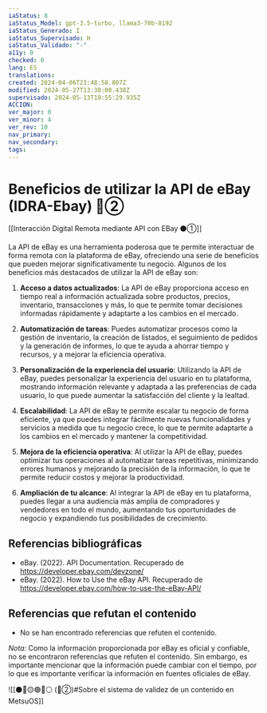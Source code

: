 ```yaml
---
iaStatus: 8
iaStatus_Model: gpt-3.5-turbo, llama3-70b-8192
iaStatus_Generado: I
iaStatus_Supervisado: H
iaStatus_Validado: "-"
a11y: 0
checked: 0
lang: ES
translations: 
created: 2024-04-06T23:48:58.807Z
modified: 2024-05-27T13:38:00.438Z
supervisado: 2024-05-13T19:55:29.935Z
ACCION: 
ver_major: 0
ver_minor: 4
ver_rev: 10
nav_primary: 
nav_secondary: 
tags:
---
```

# Beneficios de utilizar la API de eBay (IDRA-Ebay) 🔴②

[[Interacción Digital Remota mediante API con EBay ⚫①]]

La API de eBay es una herramienta poderosa que te permite interactuar de forma remota con la plataforma de eBay, ofreciendo una serie de beneficios que pueden mejorar significativamente tu negocio. Algunos de los beneficios más destacados de utilizar la API de eBay son:

1. **Acceso a datos actualizados**: La API de eBay proporciona acceso en tiempo real a información actualizada sobre productos, precios, inventario, transacciones y más, lo que te permite tomar decisiones informadas rápidamente y adaptarte a los cambios en el mercado.

2. **Automatización de tareas**: Puedes automatizar procesos como la gestión de inventario, la creación de listados, el seguimiento de pedidos y la generación de informes, lo que te ayuda a ahorrar tiempo y recursos, y a mejorar la eficiencia operativa.

3. **Personalización de la experiencia del usuario**: Utilizando la API de eBay, puedes personalizar la experiencia del usuario en tu plataforma, mostrando información relevante y adaptada a las preferencias de cada usuario, lo que puede aumentar la satisfacción del cliente y la lealtad.

4. **Escalabilidad**: La API de eBay te permite escalar tu negocio de forma eficiente, ya que puedes integrar fácilmente nuevas funcionalidades y servicios a medida que tu negocio crece, lo que te permite adaptarte a los cambios en el mercado y mantener la competitividad.

5. **Mejora de la eficiencia operativa**: Al utilizar la API de eBay, puedes optimizar tus operaciones al automatizar tareas repetitivas, minimizando errores humanos y mejorando la precisión de la información, lo que te permite reducir costos y mejorar la productividad.

6. **Ampliación de tu alcance**: Al integrar la API de eBay en tu plataforma, puedes llegar a una audiencia más amplia de compradores y vendedores en todo el mundo, aumentando tus oportunidades de negocio y expandiendo tus posibilidades de crecimiento.

## Referencias bibliográficas

- eBay. (2022). API Documentation. Recuperado de <https://developer.ebay.com/devzone/>
- eBay. (2022). How to Use the eBay API. Recuperado de <https://developer.ebay.com/how-to-use-the-eBay-API/>

## Referencias que refutan el contenido

- No se han encontrado referencias que refuten el contenido.

*Nota:* Como la información proporcionada por eBay es oficial y confiable, no se encontraron referencias que refuten el contenido. Sin embargo, es importante mencionar que la información puede cambiar con el tiempo, por lo que es importante verificar la información en fuentes oficiales de eBay.

![[⚫🔴🟡🟢🔵⚪ (🔴②)#Sobre el sistema de validez de un contenido en MetsuOS]]